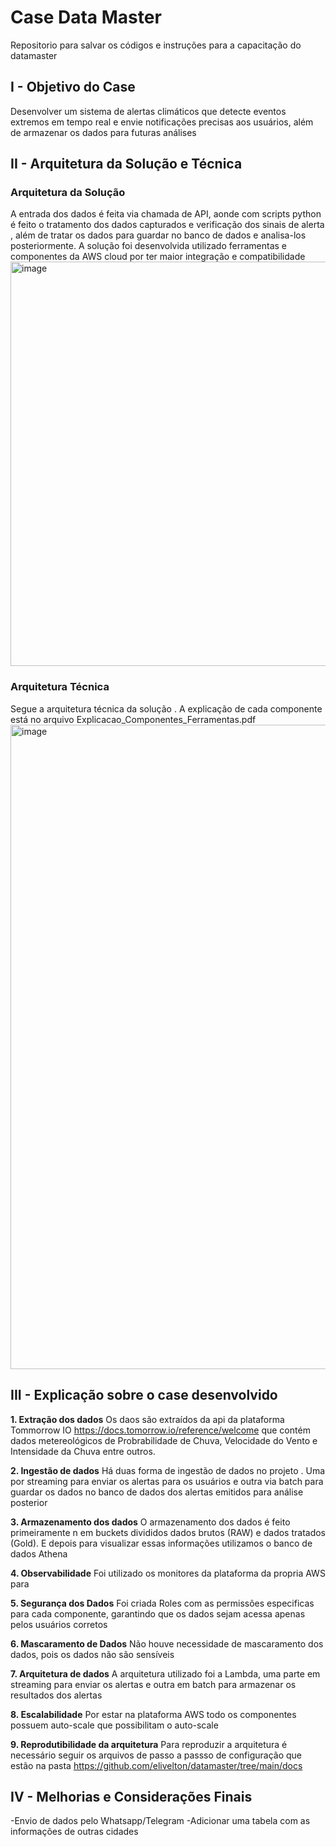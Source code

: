 # Case Data Master
Repositorio para salvar os códigos e instruções para a capacitação do datamaster

## I - Objetivo do Case
Desenvolver um sistema de alertas climáticos que detecte eventos extremos em tempo real e envie notificações precisas aos usuários, além de armazenar os dados para futuras análises

## II - Arquitetura da Solução e Técnica
### Arquitetura da Solução
A entrada dos dados é feita via chamada de API, aonde com scripts python é feito o tratamento dos dados capturados e verificação dos sinais de alerta , além de tratar os dados para guardar no banco de dados e analisa-los posteriormente. A solução foi desenvolvida utilizado ferramentas e componentes da AWS cloud por ter maior integração e compatibilidade
<img width="950" height="647" alt="image" src="https://github.com/user-attachments/assets/182d6223-4266-4c48-92aa-f4349b1add0f" />

### Arquitetura Técnica 
Segue a arquitetura técnica da solução . A explicação de cada componente está no arquivo Explicacao_Componentes_Ferramentas.pdf
<img width="950" height="1031" alt="image" src="https://github.com/user-attachments/assets/2a30ca4c-6155-4ebd-9ebc-a1b4d6d0e880" />

## III - Explicação sobre o case desenvolvido
**1. Extração dos dados**
Os daos são extraídos da api da plataforma Tommorrow IO https://docs.tomorrow.io/reference/welcome que contém dados metereológicos de Probrabilidade de Chuva, Velocidade do Vento e Intensidade da Chuva entre outros.

**2. Ingestão de dados**
Há duas forma de ingestão de dados no projeto . Uma por streaming para enviar os alertas para os usuários e outra via batch para guardar os dados no banco de dados dos alertas emitidos para análise posterior

**3. Armazenamento dos dados**
O armazenamento dos dados é feito primeiramente n em buckets divididos dados brutos (RAW) e dados tratados (Gold). E depois para visualizar essas informações utilizamos o banco de dados Athena

**4. Observabilidade**
Foi utilizado os monitores da plataforma da propria AWS para 

**5. Segurança dos Dados**
Foi criada Roles com as permissões especificas para cada componente, garantindo que os dados sejam acessa apenas pelos usuários corretos

**6. Mascaramento de Dados**
Não houve necessidade de mascaramento dos dados, pois os dados não são sensíveis

**7. Arquitetura de dados**
A arquitetura utilizado foi a Lambda, uma parte em streaming para enviar os alertas e outra em batch para armazenar os resultados dos alertas

**8. Escalabilidade**
Por estar na plataforma AWS todo os componentes possuem auto-scale que possibilitam o auto-scale

**9. Reprodutibilidade da arquitetura**
Para reproduzir a arquitetura é necessário seguir os arquivos de passo a passso de configuração que estão na pasta https://github.com/elivelton/datamaster/tree/main/docs
 

## IV - Melhorias e Considerações Finais
-Envio de dados pelo Whatsapp/Telegram
-Adicionar uma tabela com as informações de outras cidades 


